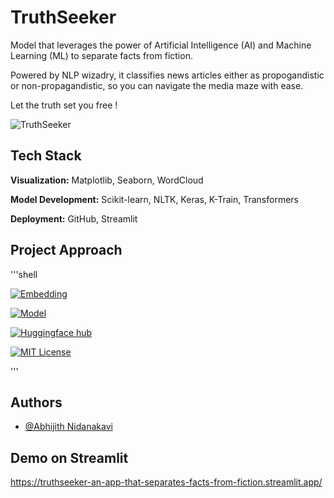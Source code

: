 
# TruthSeeker

Model that leverages the power of Artificial Intelligence (AI) and Machine Learning (ML) to separate facts from fiction.

Powered by NLP wizadry, it classifies news articles either as propogandistic or non-propagandistic, so you can navigate the media maze with ease. 

Let the truth set you free !




![TruthSeeker](https://github.com/AbhijithNidanakavi/TruthSeeker/assets/91921508/f347e34f-4691-4f5e-8fbb-da54130179e4)



## Tech Stack

**Visualization:** Matplotlib, Seaborn, WordCloud 

**Model Development:** Scikit-learn, NLTK, Keras, K-Train, Transformers

**Deployment:** GitHub, Streamlit


## Project Approach

'''shell

[![Embedding](https://img.shields.io/badge/Embeddings-Word2Vec_LDA_BerTopic-orange.svg)](https://scikit-learn.org/stable/tutorial/text_analytics/working_with_text_data.html)

[![Model](https://img.shields.io/badge/TransformerModel-BERT-white.svg)](https://huggingface.co/docs/transformers/model_doc/bert)

[![Huggingface hub](https://img.shields.io/badge/Host-huggingface_hub-blue.svg)](https://huggingface.co/)

[![MIT License](https://img.shields.io/badge/License-MIT-green.svg)](https://choosealicense.com/licenses/mit/)

'''
## Authors

- [@Abhijith Nidanakavi](https://github.com/AbhijithNidanakavi)


## Demo on Streamlit

https://truthseeker-an-app-that-separates-facts-from-fiction.streamlit.app/ 

